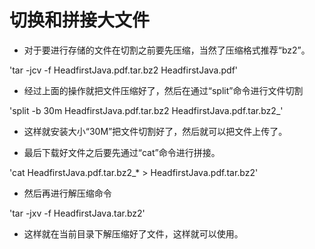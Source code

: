 # 切换和拼接大文件

- 对于要进行存储的文件在切割之前要先压缩，当然了压缩格式推荐“bz2”。

'tar -jcv -f HeadfirstJava.pdf.tar.bz2 HeadfirstJava.pdf'

- 经过上面的操作就把文件压缩好了，然后在通过“split”命令进行文件切割

'split -b 30m HeadfirstJava.pdf.tar.bz2 HeadfirstJava.pdf.tar.bz2_'

- 这样就安装大小“30M”把文件切割好了，然后就可以把文件上传了。

- 最后下载好文件之后要先通过“cat”命令进行拼接。

'cat HeadfirstJava.pdf.tar.bz2_* > HeadfirstJava.pdf.tar.bz2'

- 然后再进行解压缩命令

'tar -jxv -f HeadfirstJava.tar.bz2'

- 这样就在当前目录下解压缩好了文件，这样就可以使用。


